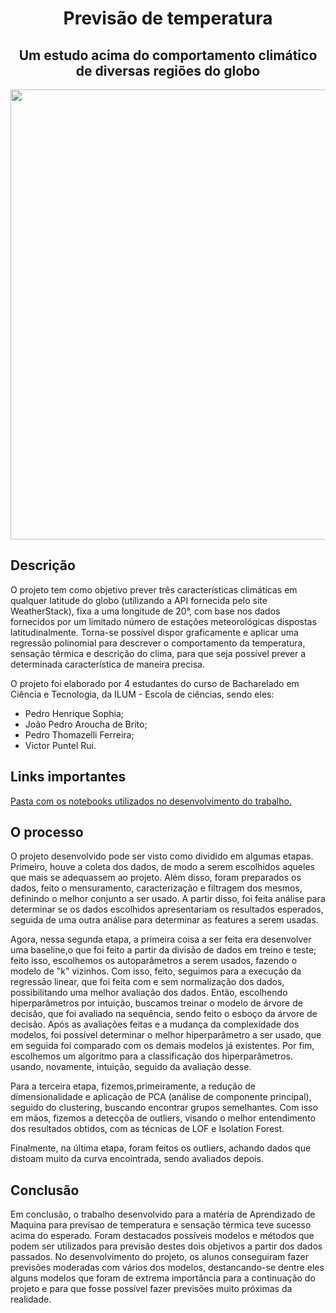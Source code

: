 <h1 align="center">Previsão de temperatura</h1>
<h2 align="center">Um estudo acima do comportamento climático de diversas regiões do globo</h2>
<p align="center"><img src="https://user-images.githubusercontent.com/106617753/186216937-2f85a810-e537-4528-b7f2-cd966ed4784a.png", width=720px> </p>

<h2>Descrição</h2>
O projeto tem como objetivo prever três características climáticas em qualquer latitude do globo (utilizando a API fornecida pelo site WeatherStack), fixa a uma longitude de 20°, com base nos dados fornecidos por um limitado número de estações meteorológicas dispostas latitudinalmente.
Torna-se possível dispor graficamente e aplicar uma regressão polinomial para descrever o comportamento da temperatura, sensação térmica e descrição do clima, para que seja possível prever a determinada característica de maneira precisa.

O projeto foi elaborado por 4 estudantes do curso de Bacharelado em Ciência e Tecnologia, da ILUM - Escola de ciências, sendo eles:
- Pedro Henrique Sophia;
- João Pedro Aroucha de Brito;
- Pedro Thomazelli Ferreira;
- Victor Puntel Rui.

<h2>Links importantes</h2>
<a href = "Notebooks"> Pasta com os notebooks utilizados no desenvolvimento do trabalho.</a>

<h2>O processo</h2>

O projeto desenvolvido pode ser visto como dividido em algumas etapas. Primeiro, houve a coleta dos dados, de modo a serem escolhidos aqueles que mais se adequassem ao projeto. Além disso, foram preparados os dados, feito o mensuramento, caracterização e filtragem dos mesmos, definindo o melhor conjunto a ser usado. A partir disso, foi feita análise para determinar se os dados escolhidos apresentariam os resultados esperados, seguida de uma outra análise para determinar as features a serem usadas.

Agora, nessa segunda etapa, a primeira coisa a ser feita era desenvolver uma baseline,o que foi feito a partir da divisão de dados em treino e teste; feito isso, escolhemos os autoparâmetros a serem usados, fazendo o modelo de "k" vizinhos. Com isso, feito, seguimos para a execução da regressão linear, que foi feita com e sem normalização dos dados, possibilitando uma melhor avaliação dos dados. Então, escolhendo hiperparâmetros por intuição, buscamos treinar o modelo de árvore de decisão, que foi avaliado na sequência, sendo feito o esboço da árvore de decisão. Após as avaliações feitas e a mudança da complexidade dos modelos, foi possível determinar o melhor hiperparâmetro a ser usado, que em seguida foi comparado com os demais modelos já existentes. Por fim, escolhemos um algoritmo para a classificação dos hiperparâmetros. usando, novamente, intuição, seguido da avaliação desse.

Para a terceira etapa, fizemos,primeiramente, a redução de dimensionalidade e aplicação de PCA (análise de componente principal), seguido do clustering, buscando encontrar grupos semelhantes. Com isso em mãos, fizemos a detecçõa de outliers, visando o melhor entendimento dos resultados obtidos, com as técnicas de LOF e Isolation Forest.

Finalmente, na última etapa, foram feitos os outliers, achando dados que distoam muito da curva encointrada, sendo avaliados depois.

<h2>Conclusão</h2>
Em conclusão, o trabalho desenvolvido para a matéria de Aprendizado de Maquina para previsao de temperatura e sensação térmica teve sucesso acima do esperado. Foram destacados possíveis modelos e métodos que podem ser utilizados para previsão destes dois objetivos a partir dos dados passados. No desenvolvimento do projeto, os alunos conseguiram fazer previsões moderadas com vários dos modelos, destancando-se dentre eles alguns modelos que foram de extrema importância para a continuação do projeto e para que fosse possível fazer previsões muito próximas da realidade.


